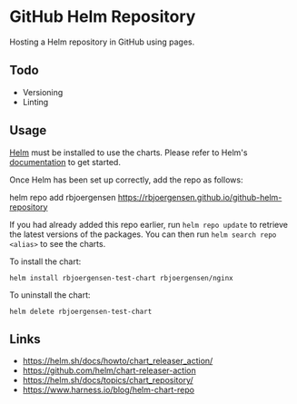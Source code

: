 # GitHub Helm Repository
Hosting a Helm repository in GitHub using pages.

## Todo
- Versioning
- Linting

## Usage
[Helm](https://helm.sh) must be installed to use the charts.  Please refer to
Helm's [documentation](https://helm.sh/docs) to get started.

Once Helm has been set up correctly, add the repo as follows:

  helm repo add rbjoergensen https://rbjoergensen.github.io/github-helm-repository

If you had already added this repo earlier, run `helm repo update` to retrieve
the latest versions of the packages.  You can then run `helm search repo
<alias>` to see the charts.

To install the <chart-name> chart:

    helm install rbjoergensen-test-chart rbjoergensen/nginx

To uninstall the chart:

    helm delete rbjoergensen-test-chart

## Links

- https://helm.sh/docs/howto/chart_releaser_action/
- https://github.com/helm/chart-releaser-action
- https://helm.sh/docs/topics/chart_repository/
- https://www.harness.io/blog/helm-chart-repo